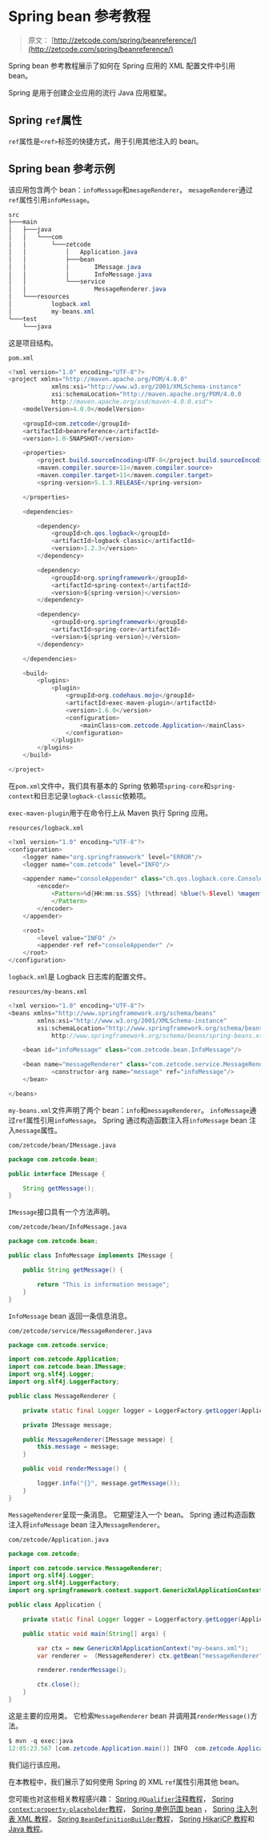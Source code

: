 # Spring bean 参考教程

> 原文： [http://zetcode.com/spring/beanreference/](http://zetcode.com/spring/beanreference/)

Spring bean 参考教程展示了如何在 Spring 应用的 XML 配置文件中引用 bean。

Spring 是用于创建企业应用的流行 Java 应用框架。

## Spring `ref`属性

`ref`属性是`<ref>`标签的快捷方式，用于引用其他注入的 bean。

## Spring bean 参考示例

该应用包含两个 bean：`infoMessage`和`mesageRenderer`。 `mesageRenderer`通过`ref`属性引用`infoMessage`。

```java
src
├───main
│   ├───java
│   │   └───com
│   │       └───zetcode
│   │           │   Application.java
│   │           ├───bean
│   │           │       IMessage.java
│   │           │       InfoMessage.java
│   │           └───service
│   │                   MessageRenderer.java
│   └───resources
│           logback.xml
│           my-beans.xml
└───test
    └───java

```

这是项目结构。

`pom.xml`

```java
<?xml version="1.0" encoding="UTF-8"?>
<project xmlns="http://maven.apache.org/POM/4.0.0"
            xmlns:xsi="http://www.w3.org/2001/XMLSchema-instance"
            xsi:schemaLocation="http://maven.apache.org/POM/4.0.0
            http://maven.apache.org/xsd/maven-4.0.0.xsd">
    <modelVersion>4.0.0</modelVersion>

    <groupId>com.zetcode</groupId>
    <artifactId>beanreference</artifactId>
    <version>1.0-SNAPSHOT</version>

    <properties>
        <project.build.sourceEncoding>UTF-8</project.build.sourceEncoding>
        <maven.compiler.source>11</maven.compiler.source>
        <maven.compiler.target>11</maven.compiler.target>
        <spring-version>5.1.3.RELEASE</spring-version>

    </properties>

    <dependencies>

        <dependency>
            <groupId>ch.qos.logback</groupId>
            <artifactId>logback-classic</artifactId>
            <version>1.2.3</version>
        </dependency>

        <dependency>
            <groupId>org.springframework</groupId>
            <artifactId>spring-context</artifactId>
            <version>${spring-version}</version>
        </dependency>

        <dependency>
            <groupId>org.springframework</groupId>
            <artifactId>spring-core</artifactId>
            <version>${spring-version}</version>
        </dependency>

    </dependencies>

    <build>
        <plugins>
            <plugin>
                <groupId>org.codehaus.mojo</groupId>
                <artifactId>exec-maven-plugin</artifactId>
                <version>1.6.0</version>
                <configuration>
                    <mainClass>com.zetcode.Application</mainClass>
                </configuration>
            </plugin>
        </plugins>
    </build>

</project>

```

在`pom.xml`文件中，我们具有基本的 Spring 依赖项`spring-core`和`spring-context`和日志记录`logback-classic`依赖项。

`exec-maven-plugin`用于在命令行上从 Maven 执行 Spring 应用。

`resources/logback.xml`

```java
<?xml version="1.0" encoding="UTF-8"?>
<configuration>
    <logger name="org.springframework" level="ERROR"/>
    <logger name="com.zetcode" level="INFO"/>

    <appender name="consoleAppender" class="ch.qos.logback.core.ConsoleAppender">
        <encoder>
            <Pattern>%d{HH:mm:ss.SSS} [%thread] %blue(%-5level) %magenta(%logger{36}) - %msg %n
            </Pattern>
        </encoder>
    </appender>

    <root>
        <level value="INFO" />
        <appender-ref ref="consoleAppender" />
    </root>
</configuration>

```

`logback.xml`是 Logback 日志库的配置文件。

`resources/my-beans.xml`

```java
<?xml version="1.0" encoding="UTF-8"?>
<beans xmlns="http://www.springframework.org/schema/beans"
        xmlns:xsi="http://www.w3.org/2001/XMLSchema-instance"
        xsi:schemaLocation="http://www.springframework.org/schema/beans
            http://www.springframework.org/schema/beans/spring-beans.xsd">

    <bean id="infoMessage" class="com.zetcode.bean.InfoMessage"/>

    <bean name="messageRenderer" class="com.zetcode.service.MessageRenderer">
            <constructor-arg name="message" ref="infoMessage"/>
    </bean>

</beans>

```

`my-beans.xml`文件声明了两个 bean：`info`和`messageRenderer`。 `infoMessage`通过`ref`属性引用`infoMessage`。 Spring 通过构造函数注入将`infoMessage` bean 注入`message`属性。

`com/zetcode/bean/IMessage.java`

```java
package com.zetcode.bean;

public interface IMessage {

    String getMessage();
}

```

`IMessage`接口具有一个方法声明。

`com/zetcode/bean/InfoMessage.java`

```java
package com.zetcode.bean;

public class InfoMessage implements IMessage {

    public String getMessage() {

        return "This is information message";
    }
}

```

`InfoMessage` bean 返回一条信息消息。

`com/zetcode/service/MessageRenderer.java`

```java
package com.zetcode.service;

import com.zetcode.Application;
import com.zetcode.bean.IMessage;
import org.slf4j.Logger;
import org.slf4j.LoggerFactory;

public class MessageRenderer {

    private static final Logger logger = LoggerFactory.getLogger(Application.class);

    private IMessage message;

    public MessageRenderer(IMessage message) {
        this.message = message;
    }

    public void renderMessage() {

        logger.info("{}", message.getMessage());
    }
}

```

`MessageRenderer`呈现一条消息。 它期望注入一个 bean。 Spring 通过构造函数注入将`infoMessage` bean 注入`MessageRenderer`。

`com/zetcode/Application.java`

```java
package com.zetcode;

import com.zetcode.service.MessageRenderer;
import org.slf4j.Logger;
import org.slf4j.LoggerFactory;
import org.springframework.context.support.GenericXmlApplicationContext;

public class Application {

    private static final Logger logger = LoggerFactory.getLogger(Application.class);

    public static void main(String[] args) {

        var ctx = new GenericXmlApplicationContext("my-beans.xml");
        var renderer =  (MessageRenderer) ctx.getBean("messageRenderer");

        renderer.renderMessage();

        ctx.close();
    }
}

```

这是主要的应用类。 它检索`MessageRenderer` bean 并调用其`renderMessage()`方法。

```java
$ mvn -q exec:java
12:05:23.567 [com.zetcode.Application.main()] INFO  com.zetcode.Application - This is information message

```

我们运行该应用。

在本教程中，我们展示了如何使用 Spring 的 XML `ref`属性引用其他 bean。

您可能也对这些相关教程感兴趣： [Spring `@Qualifier`注释教程](/spring/qualifier/)， [Spring `context:property-placeholder`教程](/spring/propertyplaceholder/)， [Spring 单例范围 bean](/spring/singletonscope/) ， [Spring 注入列表 XML 教程](/spring/injectlistxml/)， [Spring `BeanDefinitionBuilder`教程](/spring/beandefinitionbuilder/)， [Spring HikariCP 教程](/articles/springhikaricp/)和 [Java 教程](/lang/java/)。